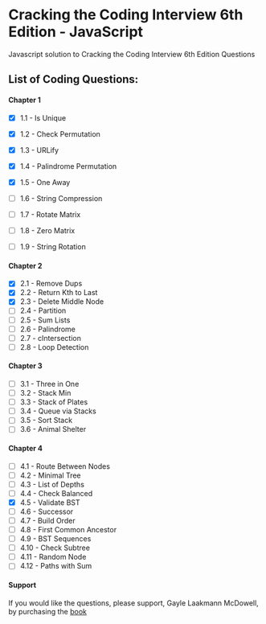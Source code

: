# Cracking the Coding Interview 6th Edition - JavaScript

Javascript solution to Cracking the Coding Interview 6th Edition Questions

## List of Coding Questions:

#### Chapter 1 
- [x] 1.1 - Is Unique
- [x] 1.2 - Check Permutation
- [x] 1.3 - URLify
- [x] 1.4 - Palindrome Permutation
- [x] 1.5 - One Away
- [ ] 1.6 - String Compression
- [ ] 1.7 - Rotate Matrix
- [ ] 1.8 - Zero Matrix
- [ ] 1.9 - String Rotation 


#### Chapter 2 
- [x] 2.1 - Remove Dups
- [x] 2.2 - Return Kth to Last
- [x] 2.3 - Delete Middle Node
- [ ] 2.4 - Partition
- [ ] 2.5 - Sum Lists
- [ ] 2.6 - Palindrome
- [ ] 2.7 - cIntersection
- [ ] 2.8 - Loop Detection

#### Chapter 3 
- [ ] 3.1 - Three in One
- [ ] 3.2 - Stack Min
- [ ] 3.3 - Stack of Plates
- [ ] 3.4 - Queue via Stacks
- [ ] 3.5 - Sort Stack
- [ ] 3.6 - Animal Shelter

#### Chapter 4
- [ ] 4.1 - Route Between Nodes
- [ ] 4.2 - Minimal Tree
- [ ] 4.3 - List of Depths
- [ ] 4.4 - Check Balanced
- [X] 4.5 - Validate BST
- [ ] 4.6 - Successor
- [ ] 4.7 - Build Order
- [ ] 4.8 - First Common Ancestor
- [ ] 4.9 - BST Sequences
- [ ] 4.10 - Check Subtree
- [ ] 4.11 - Random Node
- [ ] 4.12 - Paths with Sum

#### Support

If you would like the questions, please support, Gayle Laakmann McDowell, by purchasing the [book](https://www.amazon.com/Cracking-Coding-Interview-Programming-Questions/dp/098478280X)

